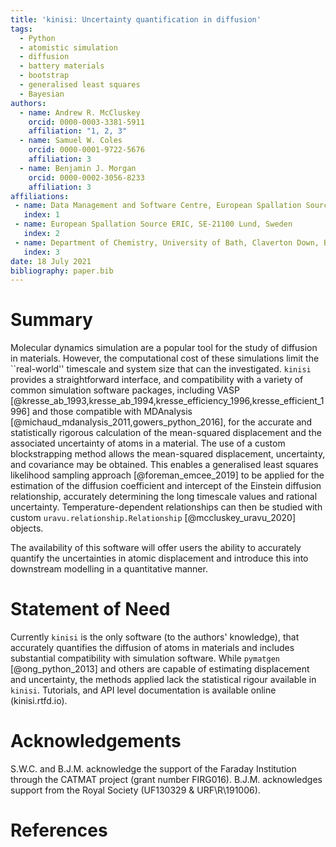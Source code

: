 ```yaml
---
title: 'kinisi: Uncertainty quantification in diffusion'
tags:
  - Python
  - atomistic simulation
  - diffusion
  - battery materials
  - bootstrap
  - generalised least squares
  - Bayesian
authors:
  - name: Andrew R. McCluskey
    orcid: 0000-0003-3381-5911
    affiliation: "1, 2, 3"
  - name: Samuel W. Coles
    orcid: 0000-0001-9722-5676
    affiliation: 3
  - name: Benjamin J. Morgan
    orcid: 0000-0002-3056-8233
    affiliation: 3
affiliations:
 - name: Data Management and Software Centre, European Spallation Source ERIC, Ole Maaløes vej 3, 2200 København, Denmark
   index: 1
 - name: European Spallation Source ERIC, SE-21100 Lund, Sweden
   index: 2
 - name: Department of Chemistry, University of Bath, Claverton Down, Bath, BA2 7AY, UK
   index: 3
date: 18 July 2021
bibliography: paper.bib
---
```


# Summary

Molecular dynamics simulation are a popular tool for the study of diffusion in materials. 
However, the computational cost of these simulations limit the ``real-world'' timescale and system size that can the investigated. 
`kinisi` provides a straightforward interface, and compatibility with a variety of common simulation software packages, including VASP [@kresse_ab_1993,kresse_ab_1994,kresse_efficiency_1996,kresse_efficient_1996] and those compatible with MDAnalysis [@michaud_mdanalysis_2011,gowers_python_2016], for the accurate and statistically rigorous calculation of the mean-squared displacement and the associated uncertainty of atoms in a material.
The use of a custom blockstrapping method allows the mean-squared displacement, uncertainty, and covariance may be obtained.
This enables a generalised least squares likelihood sampling approach [@foreman_emcee_2019] to be applied for the estimation of the diffusion coefficient and intercept of the Einstein diffusion relationship, accurately determining the long timescale values and rational uncertainty.
Temperature-dependent relationships can then be studied with custom `uravu.relationship.Relationship` [@mccluskey_uravu_2020] objects.

The availability of this software will offer users the ability to accurately quantify the uncertainties in atomic displacement and introduce this into downstream modelling in a quantitative manner. 

# Statement of Need

Currently `kinisi` is the only software (to the authors' knowledge), that accurately quantifies the diffusion of atoms in materials and includes substantial compatibility with simulation software. 
While `pymatgen` [@ong_python_2013] and others are capable of estimating displacement and uncertainty, the methods applied lack the statistical rigour available in `kinisi`. 
Tutorials, and API level documentation is available online (kinisi.rtfd.io). 

# Acknowledgements

S.W.C. and B.J.M. acknowledge the support of the Faraday Institution through the CATMAT project (grant number FIRG016). B.J.M. acknowledges support from the Royal Society (UF130329 & URF\R\191006).

# References
